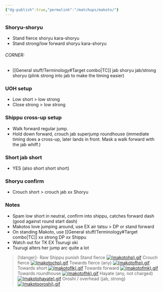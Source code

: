 ```yaml
---
{"dg-publish":true,"permalink":"/matchups/makoto/"}
---
```


### Shoryu-shoryu
- Stand fierce shoryu kara-shoryu
- Stand strong/low forward shoryu kara-shoryu
###### CORNER:
- [[General stuff/Terminology#Target combo\|TC]] jab shoryu jab/strong shoryu (plink strong into jab to make the timing easier)
### UOH setup
- Low short > low strong
- Close strong > low strong
### Shippu cross-up setup
- Walk forward regular jump. 
- Hold down forward, crouch jab superjump roundhouse (immediate timing does a cross-up, later lands in front. Mask a walk forward with the jab whiff.) 
### Short jab short
- YES (also short short short)
### Shoryu confirm
- Crouch short > crouch jab xx Shoryu
### Notes
- Spam low short in neutral, confirm into shippu, catches forward dash (good against round start dash)
- Makotos love jumping around, use EX air tatsu > DP or stand forward
- On standing Makoto, use [[General stuff/Terminology#Target combo\|TC]] xx strong DP xx Shippu
- Watch out for TK EX Tsurugi oki
- Tsurugi alters her jump arc quite a lot

> [!danger]- Raw Shippu punish
> Stand fierce
[![(makotohp).gif](https://wiki.supercombo.gg/images/6/6a/%28makotohp%29.gif)](https://wiki.supercombo.gg/w/File:(makotohp).gif)
> Crouch fierce
[![(makotochp).gif](https://wiki.supercombo.gg/images/7/74/%28makotochp%29.gif)](https://wiki.supercombo.gg/w/File:(makotochp).gif)
> Towards fierce (any)
[![(makotofhp).gif](https://wiki.supercombo.gg/images/7/7c/%28makotofhp%29.gif)](https://wiki.supercombo.gg/w/File:(makotofhp).gif)
> Towards short
[![(makotoflk).gif](https://wiki.supercombo.gg/images/0/07/%28makotoflk%29.gif)](https://wiki.supercombo.gg/w/File:(makotoflk).gif)
> Towards forward
[![(makotofmk).gif](https://wiki.supercombo.gg/images/b/b8/%28makotofmk%29.gif)](https://wiki.supercombo.gg/w/File:(makotofmk).gif)
> Towards roundhouse
[![(makotofhk).gif](https://wiki.supercombo.gg/images/d/d0/%28makotofhk%29.gif)](https://wiki.supercombo.gg/w/File:(makotofhk).gif)
> Hayate (any, not charged)
[![(makotohayate).gif](https://wiki.supercombo.gg/images/1/10/%28makotohayate%29.gif)](https://wiki.supercombo.gg/w/File:(makotohayate).gif)
> Oroshi / overhead (jab, strong)
[![(makotooroshi).gif](https://wiki.supercombo.gg/images/6/6e/%28makotooroshi%29.gif)](https://wiki.supercombo.gg/w/File:(makotooroshi).gif)